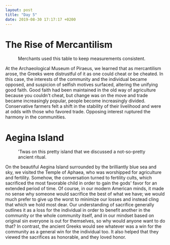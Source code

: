 ```yaml
---
layout: post
title: "Day 5" 
date: 2019-08-30 17:17:17 +0200
---
```

# The Rise of Mercantilism 

<figure>
	<img src="{{ site.baseurl }}{{ site.img-folder }}/merchant-measurement.jpg" alt="">
	<figcaption>
    Merchants used this table to keep measurements consistent.
	</figcaption>
</figure>

At the Archaeological Museum of Piraeus, we learned that as mercantilism arose, the Greeks were distrustful of it as one could cheat or be cheated. In this case, the interests of the community and the individual became opposed, and suspicion of selfish motives surfaced, altering the unifying good faith. Good faith had been maintained in the old way of agriculture because you couldn't cheat, but change was on the move and trade became increasingly popular, people become increasingly divided. Conservative farmers felt a shift in the stability of their livelihood and were at odds with those who favored trade. Opposing interest ruptured the harmony in the communities.

# Aegina Island

<figure>
	<img src="{{ site.baseurl }}{{ site.img-folder }}/aegina-island.jpg" alt="">
	<figcaption>
		'Twas on this pretty island that we discussed a not-so-pretty ancient ritual.
	</figcaption>
</figure>

On the beautiful Aegina Island surrounded by the brilliantly blue sea and sky, we visited the Temple of Aphaea, who was worshipped for agriculture and fertility. Somehow, the conversation turned to fertility cults, which sacrificed the most favorable child in order to gain the gods' favor for an extended period of time. Of course, in our modern American minds, it made no sense why someone would sacrifice the best of what we have; we would much prefer to give up the worst to minimize our losses and instead cling that which we hold most dear. Our understanding of sacrifice generally outlines it as a loss for the individual in order to benefit another in the community or the whole community itself, and in our mindset based on original sin everyone is out for themselves, so why would anyone want to do that? In contrast, the ancient Greeks would see whatever was a win for the community as a general win for the individual too. It also helped that they viewed the sacrifices as honorable, and they loved honor.